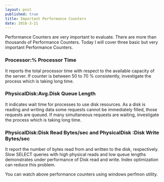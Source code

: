 ```yaml
---
layout: post
published: true
title: Important Performance Counters
date: 2016-3-21
---
```

Performance Counters are very important to evaluate. There are more than thousands of Performance Counters. Today I will cover three basic but very important Performance Counters.

### Processor:% Processor Time
It reports the total processor time with respect to the available capacity of the server. If counter is between 50 to 70 % consistently, investigate the process which is taking long time.

### PhysicalDisk:Avg.Disk Queue Length
It indicates wait time for processes to use disk resources. As a disk is reading and writing data some requests cannot be immediately filled, those requests are queued. If many simultaneous requests are waiting, investigate the process which is taking long time.

### PhysicalDisk:Disk Read Bytes/sec and PhysicalDisk :Disk Write Bytes/sec
It report the number of bytes read from and written to the disk, respectively. Slow SELECT queries with high physical reads and low queue lengths demonstrates under performance of Disk read and write. Index optimization can reduce this problem.

You can watch above performance counters using windows perfmon utility.
